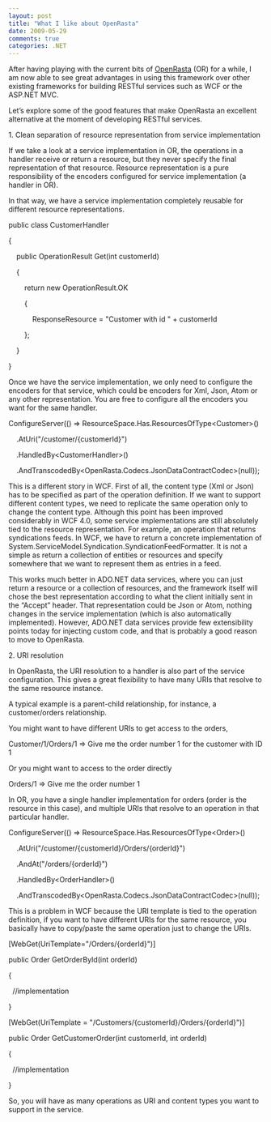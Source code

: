 ```yaml
---
layout: post
title: "What I like about OpenRasta"
date: 2009-05-29
comments: true
categories: .NET
---
```


After having playing with the current bits of
[OpenRasta](http://serialseb.blogspot.com/2008/10/openrasta-status-update.html)
(OR) for a while, I  am now able to see great advantages in using this
framework over other existing frameworks for building RESTful services
such as WCF or the ASP.NET MVC.

Let’s explore some of the good features that make OpenRasta an excellent
alternative at the moment of developing RESTful services.

​1. Clean separation of resource representation from service
implementation

If we take a look at a service implementation in OR, the operations in a
handler receive or return a resource, but they never specify the final
representation of that resource. Resource representation is a pure
responsibility of the encoders configured for service implementation (a
handler in OR).

In that way, we have a service implementation completely reusable for
different resource representations.

public class CustomerHandler

{

    public OperationResult Get(int customerId)

    {

        return new OperationResult.OK

        {  

            ResponseResource = "Customer with id " + customerId

        };

    }

}

Once we have the service implementation, we only need to configure the
encoders for that service, which could be encoders for Xml, Json, Atom
or any other representation. You are free to configure all the encoders
you want for the same handler.

ConfigureServer(() =\> ResourceSpace.Has.ResourcesOfType\<Customer\>()

    .AtUri("/customer/{customerId}")

    .HandledBy\<CustomerHandler\>()

    .AndTranscodedBy\<OpenRasta.Codecs.JsonDataContractCodec\>(null));

This is a different story in WCF. First of all, the content type (Xml or
Json) has to be specified as part of the operation definition. If we
want to support different content types, we need to replicate the same
operation only to change the content type. Although this point has been
improved considerably in WCF 4.0, some service implementations are still
absolutely tied to the resource representation. For example, an
operation that returns syndications feeds. In WCF, we have to return a
concrete implementation of
System.ServiceModel.Syndication.SyndicationFeedFormatter. It is not a
simple as return a collection of entities or resources and specify
somewhere that we want to represent them as entries in a feed.

This works much better in ADO.NET data services, where you can just
return a resource or a collection of resources, and the framework itself
will chose the best representation according to what the client
initially sent in the “Accept” header. That representation could be Json
or Atom, nothing changes in the service implementation (which is also
automatically implemented). However, ADO.NET data services provide few
extensibility points today for injecting custom code, and that is
probably a good reason to move to OpenRasta.

​2. URI resolution

In OpenRasta, the URI resolution to a handler is also part of the
service configuration. This gives a great flexibility to have many URIs
that resolve to the same resource instance.

A typical example is a parent-child relationship, for instance, a
customer/orders relationship.

You might want to have different URIs to get access to the orders,

Customer/1/Orders/1 =\> Give me the order number 1 for the customer with
ID 1

Or you might want to access to the order directly

Orders/1 =\> Give me the order number 1

In OR, you have a single handler implementation for orders (order is the
resource in this case), and multiple URIs that resolve to an operation
in that particular handler.

ConfigureServer(() =\> ResourceSpace.Has.ResourcesOfType\<Order\>()

    .AtUri("/customer/{customerId}/Orders/{orderId}")

    .AndAt("/orders/{orderId}")

    .HandledBy\<OrderHandler\>()

    .AndTranscodedBy\<OpenRasta.Codecs.JsonDataContractCodec\>(null));

This is a problem in WCF because the URI template is tied to the
operation definition, if you want to have different URIs for the same
resource, you basically have to copy/paste the same operation just to
change the URIs.

[WebGet(UriTemplate="/Orders/{orderId}")]

public Order GetOrderById(int orderId)

{

  //implementation

}

[WebGet(UriTemplate = "/Customers/{customerId}/Orders/{orderId}")]

public Order GetCustomerOrder(int customerId, int orderId)

{

  //implementation

}

So, you will have as many operations as URI and content types you want
to support in the service.

